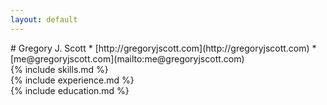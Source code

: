 ```yaml
---
layout: default
---
```

<section markdown="1">
# Gregory J. Scott
* [http://gregoryjscott.com](http://gregoryjscott.com)
* [me@gregoryjscott.com](mailto:me@gregoryjscott.com)
</section>

<section markdown="1">
{% include skills.md %}
</section>

<section markdown="1">
{% include experience.md %}
</section>

<section markdown="1">
{% include education.md %}
</section>
